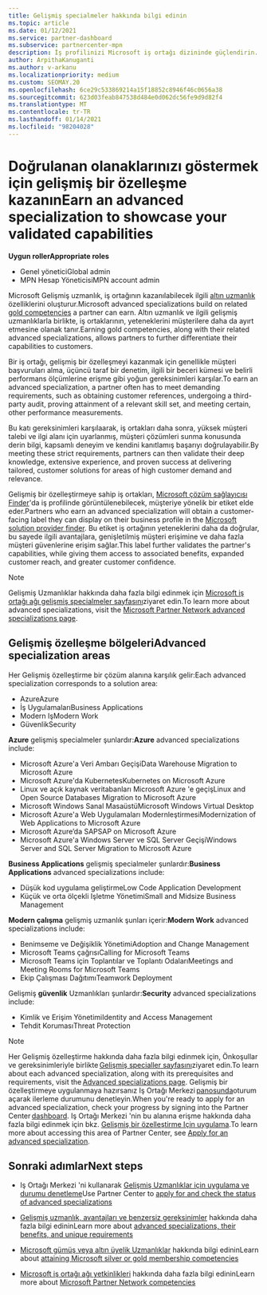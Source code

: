 ```yaml
---
title: Gelişmiş specialmeler hakkında bilgi edinin
ms.topic: article
ms.date: 01/12/2021
ms.service: partner-dashboard
ms.subservice: partnercenter-mpn
description: İş profilinizi Microsoft iş ortağı dizininde güçlendirin. Mevcut altın ve gümüş uzmanlıklarınızla birlikte elde ettiğiniz Gelişmiş Uzmanlıklar hakkında bilgi edinin.
author: ArpithaKanuganti
ms.author: v-arkanu
ms.localizationpriority: medium
ms.custom: SEOMAY.20
ms.openlocfilehash: 6ce29c533869214a15f18852c8946f46c0656a38
ms.sourcegitcommit: 623d03feab847538d484e0d062dc56fe9d9d82f4
ms.translationtype: MT
ms.contentlocale: tr-TR
ms.lasthandoff: 01/14/2021
ms.locfileid: "98204028"
---
```

# <a name="earn-an-advanced-specialization-to-showcase-your-validated-capabilities"></a><span data-ttu-id="03459-104">Doğrulanan olanaklarınızı göstermek için gelişmiş bir özelleşme kazanın</span><span class="sxs-lookup"><span data-stu-id="03459-104">Earn an advanced specialization to showcase your validated capabilities</span></span>

<span data-ttu-id="03459-105">**Uygun roller**</span><span class="sxs-lookup"><span data-stu-id="03459-105">**Appropriate roles**</span></span>

- <span data-ttu-id="03459-106">Genel yönetici</span><span class="sxs-lookup"><span data-stu-id="03459-106">Global admin</span></span>
- <span data-ttu-id="03459-107">MPN Hesap Yöneticisi</span><span class="sxs-lookup"><span data-stu-id="03459-107">MPN account admin</span></span>

<span data-ttu-id="03459-108">Microsoft Gelişmiş uzmanlık, iş ortağının kazanılabilecek ilgili [altın uzmanlık](learn-about-competencies.md) özelliklerini oluşturur.</span><span class="sxs-lookup"><span data-stu-id="03459-108">Microsoft advanced specializations build on related [gold competencies](learn-about-competencies.md) a partner can earn.</span></span> <span data-ttu-id="03459-109">Altın uzmanlık ve ilgili gelişmiş uzmanlıklarla birlikte, iş ortaklarının, yeteneklerini müşterilere daha da ayırt etmesine olanak tanır.</span><span class="sxs-lookup"><span data-stu-id="03459-109">Earning gold competencies, along with their related advanced specializations, allows partners to further differentiate their capabilities to customers.</span></span>

<span data-ttu-id="03459-110">Bir iş ortağı, gelişmiş bir özelleşmeyi kazanmak için genellikle müşteri başvuruları alma, üçüncü taraf bir denetim, ilgili bir beceri kümesi ve belirli performans ölçümlerine erişme gibi yoğun gereksinimleri karşılar.</span><span class="sxs-lookup"><span data-stu-id="03459-110">To earn an advanced specialization, a partner often has to meet demanding requirements, such as obtaining customer references, undergoing a third-party audit, proving attainment of a relevant skill set, and meeting certain, other performance measurements.</span></span>

<span data-ttu-id="03459-111">Bu katı gereksinimleri karşılaarak, iş ortakları daha sonra, yüksek müşteri talebi ve ilgi alanı için uyarlanmış, müşteri çözümleri sunma konusunda derin bilgi, kapsamlı deneyim ve kendini kanıtlamış başarıyı doğrulayabilir.</span><span class="sxs-lookup"><span data-stu-id="03459-111">By meeting these strict requirements, partners can then validate their deep knowledge, extensive experience, and proven success at delivering tailored, customer solutions for areas of high customer demand and relevance.</span></span>

<span data-ttu-id="03459-112">Gelişmiş bir özelleştirmeye sahip iş ortakları, [Microsoft çözüm sağlayıcısı Finder](https://www.microsoft.com/solution-providers/home)'da iş profilinde görüntülenebilecek, müşteriye yönelik bir etiket elde eder.</span><span class="sxs-lookup"><span data-stu-id="03459-112">Partners who earn an advanced specialization will obtain a customer-facing label they can display on their business profile in the [Microsoft solution provider finder](https://www.microsoft.com/solution-providers/home).</span></span> <span data-ttu-id="03459-113">Bu etiket iş ortağının yeteneklerini daha da doğrular, bu sayede ilgili avantajlara, genişletilmiş müşteri erişimine ve daha fazla müşteri güvenlerine erişim sağlar.</span><span class="sxs-lookup"><span data-stu-id="03459-113">This label further validates the partner's capabilities, while giving them access to associated benefits, expanded customer reach, and greater customer confidence.</span></span>

> [!NOTE]
> <span data-ttu-id="03459-114">Gelişmiş Uzmanlıklar hakkında daha fazla bilgi edinmek için [Microsoft iş ortağı ağı gelişmiş specialmeler sayfasını](https://partner.microsoft.com/membership/advanced-specialization)ziyaret edin.</span><span class="sxs-lookup"><span data-stu-id="03459-114">To learn more about advanced specializations, visit the [Microsoft Partner Network advanced specializations page](https://partner.microsoft.com/membership/advanced-specialization).</span></span>

## <a name="advanced-specialization-areas"></a><span data-ttu-id="03459-115">Gelişmiş özelleşme bölgeleri</span><span class="sxs-lookup"><span data-stu-id="03459-115">Advanced specialization areas</span></span>

<span data-ttu-id="03459-116">Her Gelişmiş özelleştirme bir çözüm alanına karşılık gelir:</span><span class="sxs-lookup"><span data-stu-id="03459-116">Each advanced specialization corresponds to a solution area:</span></span>

- <span data-ttu-id="03459-117">Azure</span><span class="sxs-lookup"><span data-stu-id="03459-117">Azure</span></span>
- <span data-ttu-id="03459-118">İş Uygulamaları</span><span class="sxs-lookup"><span data-stu-id="03459-118">Business Applications</span></span>
- <span data-ttu-id="03459-119">Modern Iş</span><span class="sxs-lookup"><span data-stu-id="03459-119">Modern Work</span></span>
- <span data-ttu-id="03459-120">Güvenlik</span><span class="sxs-lookup"><span data-stu-id="03459-120">Security</span></span>

<span data-ttu-id="03459-121">**Azure** gelişmiş specialmeler şunlardır:</span><span class="sxs-lookup"><span data-stu-id="03459-121">**Azure** advanced specializations include:</span></span>

- <span data-ttu-id="03459-122">Microsoft Azure'a Veri Ambarı Geçişi</span><span class="sxs-lookup"><span data-stu-id="03459-122">Data Warehouse Migration to Microsoft Azure</span></span>
- <span data-ttu-id="03459-123">Microsoft Azure'da Kubernetes</span><span class="sxs-lookup"><span data-stu-id="03459-123">Kubernetes on Microsoft Azure</span></span>
- <span data-ttu-id="03459-124">Linux ve açık kaynak veritabanları Microsoft Azure 'e geçiş</span><span class="sxs-lookup"><span data-stu-id="03459-124">Linux and Open Source Databases Migration to Microsoft Azure</span></span>
- <span data-ttu-id="03459-125">Microsoft Windows Sanal Masaüstü</span><span class="sxs-lookup"><span data-stu-id="03459-125">Microsoft Windows Virtual Desktop</span></span>
- <span data-ttu-id="03459-126">Microsoft Azure'a Web Uygulamaları Modernleştirmesi</span><span class="sxs-lookup"><span data-stu-id="03459-126">Modernization of Web Applications to Microsoft Azure</span></span>
- <span data-ttu-id="03459-127">Microsoft Azure’da SAP</span><span class="sxs-lookup"><span data-stu-id="03459-127">SAP on Microsoft Azure</span></span>
- <span data-ttu-id="03459-128">Microsoft Azure'a Windows Server ve SQL Server Geçişi</span><span class="sxs-lookup"><span data-stu-id="03459-128">Windows Server and SQL Server Migration to Microsoft Azure</span></span>

<span data-ttu-id="03459-129">**Business Applications** gelişmiş specialmeler şunlardır:</span><span class="sxs-lookup"><span data-stu-id="03459-129">**Business Applications** advanced specializations include:</span></span>

- <span data-ttu-id="03459-130">Düşük kod uygulama geliştirme</span><span class="sxs-lookup"><span data-stu-id="03459-130">Low Code Application Development</span></span>
- <span data-ttu-id="03459-131">Küçük ve orta ölçekli Işletme Yönetimi</span><span class="sxs-lookup"><span data-stu-id="03459-131">Small and Midsize Business Management</span></span>

<span data-ttu-id="03459-132">**Modern çalışma** gelişmiş uzmanlık şunları içerir:</span><span class="sxs-lookup"><span data-stu-id="03459-132">**Modern Work** advanced specializations include:</span></span>

- <span data-ttu-id="03459-133">Benimseme ve Değişiklik Yönetimi</span><span class="sxs-lookup"><span data-stu-id="03459-133">Adoption and Change Management</span></span>
- <span data-ttu-id="03459-134">Microsoft Teams çağrısı</span><span class="sxs-lookup"><span data-stu-id="03459-134">Calling for Microsoft Teams</span></span>
- <span data-ttu-id="03459-135">Microsoft Teams için Toplantılar ve Toplantı Odaları</span><span class="sxs-lookup"><span data-stu-id="03459-135">Meetings and Meeting Rooms for Microsoft Teams</span></span>
- <span data-ttu-id="03459-136">Ekip Çalışması Dağıtımı</span><span class="sxs-lookup"><span data-stu-id="03459-136">Teamwork Deployment</span></span>

<span data-ttu-id="03459-137">Gelişmiş **güvenlik** Uzmanlıkları şunlardır:</span><span class="sxs-lookup"><span data-stu-id="03459-137">**Security** advanced specializations include:</span></span>

- <span data-ttu-id="03459-138">Kimlik ve Erişim Yönetimi</span><span class="sxs-lookup"><span data-stu-id="03459-138">Identity and Access Management</span></span>
- <span data-ttu-id="03459-139">Tehdit Koruması</span><span class="sxs-lookup"><span data-stu-id="03459-139">Threat Protection</span></span>

> [!NOTE]
> <span data-ttu-id="03459-140">Her Gelişmiş özelleştirme hakkında daha fazla bilgi edinmek için, Önkoşullar ve gereksinimleriyle birlikte [Gelişmiş specialler sayfasını](https://partner.microsoft.com/membership/advanced-specialization)ziyaret edin.</span><span class="sxs-lookup"><span data-stu-id="03459-140">To learn about each advanced specialization, along with its prerequisites and requirements, visit the [Advanced specializations page](https://partner.microsoft.com/membership/advanced-specialization).</span></span> <span data-ttu-id="03459-141">Gelişmiş bir özelleştirmeye uygulanmaya hazırsanız Iş Ortağı Merkezi [panosunda](https://partner.microsoft.com/dashboard)oturum açarak ilerleme durumunu denetleyin.</span><span class="sxs-lookup"><span data-stu-id="03459-141">When you're ready to apply for an advanced specialization, check your progress by signing into the Partner Center [dashboard](https://partner.microsoft.com/dashboard).</span></span> <span data-ttu-id="03459-142">Iş Ortağı Merkezi 'nin bu alanına erişme hakkında daha fazla bilgi edinmek için bkz. [Gelişmiş bir özelleştirme Için uygulama](advanced-specializations-apply.md).</span><span class="sxs-lookup"><span data-stu-id="03459-142">To learn more about accessing this area of Partner Center, see [Apply for an advanced specialization](advanced-specializations-apply.md).</span></span>

## <a name="next-steps"></a><span data-ttu-id="03459-143">Sonraki adımlar</span><span class="sxs-lookup"><span data-stu-id="03459-143">Next steps</span></span>

- <span data-ttu-id="03459-144">Iş Ortağı Merkezi 'ni kullanarak [Gelişmiş Uzmanlıklar için uygulama ve durumu denetleme](advanced-specializations-apply.md)</span><span class="sxs-lookup"><span data-stu-id="03459-144">Use Partner Center to [apply for and check the status of advanced specializations](advanced-specializations-apply.md)</span></span>

- <span data-ttu-id="03459-145">[Gelişmiş uzmanlık, avantajları ve benzersiz gereksinimler](https://partner.microsoft.com/membership/advanced-specialization) hakkında daha fazla bilgi edinin</span><span class="sxs-lookup"><span data-stu-id="03459-145">Learn more about [advanced specializations, their benefits, and unique requirements](https://partner.microsoft.com/membership/advanced-specialization)</span></span>

- <span data-ttu-id="03459-146">[Microsoft gümüş veya altın üyelik Uzmanlıklar](learn-about-competencies.md) hakkında bilgi edinin</span><span class="sxs-lookup"><span data-stu-id="03459-146">Learn about [attaining Microsoft silver or gold membership competencies](learn-about-competencies.md)</span></span>

- <span data-ttu-id="03459-147">[Microsoft iş ortağı ağı yetkinlikleri](https://partner.microsoft.com/membership/competencies) hakkında daha fazla bilgi edinin</span><span class="sxs-lookup"><span data-stu-id="03459-147">Learn more about [Microsoft Partner Network competencies](https://partner.microsoft.com/membership/competencies)</span></span>